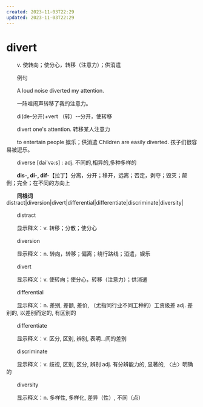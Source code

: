 ```yaml
---
created: 2023-11-03T22:29
updated: 2023-11-03T22:29
---
```

# divert

　　v. 使转向；使分心，转移（注意力）；供消遣

　　例句

　　A loud noise diverted my attention.

　　一阵喧闹声转移了我的注意力。

　　di(de-分开)+vert （转）--分开，使转移

　　divert one's attention. 转移某人注意力

　　to entertain people 娱乐；供消遣 Children are easily diverted. 孩子们很容易被逗乐。

　　diverse \[dai'və:s\] : adj. 不同的,相异的,多种多样的

　　**dis-, di-, dif-**【拉丁】分离，分开；移开，远离；否定，剥夺；毁灭；颠倒；完全；在不同的方向上

　　**同根词**distract\|diversion\|divert\|differential\|differentiate\|discriminate\|diversity\|

　　distract

　　显示释义：v. 转移；分散；使分心

　　diversion

　　显示释义：n. 转向，转移；偏离；绕行路线；消遣，娱乐

　　divert

　　显示释义：v. 使转向；使分心，转移（注意力）；供消遣

　　differential

　　显示释义：n. 差别, 差额, 差价, （尤指同行业不同工种的）工资级差 adj. 差别的, 以差别而定的, 有区别的

　　differentiate

　　显示释义：v. 区分, 区别, 辨别, 表明…间的差别

　　discriminate

　　显示释义：v. 歧视, 区别, 区分, 辨别 adj. 有分辨能力的, 显著的, 〈古〉明确的

　　diversity

　　显示释义：n. 多样性, 多样化, 差异（性）, 不同（点）
